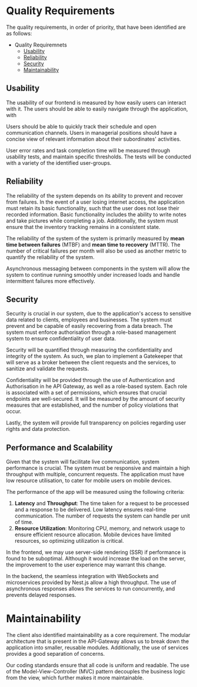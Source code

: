  # Quality Requirements
The quality requirements, in order of priority, that have been identified are as follows:

- Quality Requiremnets
  - [Usability](#usability)
  - [Reliability](#reliability)
  - [Security](#security)
  - [Maintainability](#maintainability)

## Usability 
The usability of our frontend is measured by how easily users can interact with it. The users should be able to easily navigate through the application, with 

Users should be able to quickly track their schedule and open communication channels. Users in managerial positions should have a concise view of relevant information about their subordinates' activities.

User error rates and task completion time will be measured through usability tests, and  maintain specific thresholds. The tests will be conducted with a variety of the identified user-groups.
## Reliability
The reliability of the system depends on its ability to prevent and recover from failures. In the event of a user losing internet access, the application must retain its basic functionality, such that the user does not lose their recorded information. Basic functionality includes the ability to write notes and take pictures while completing a job. Additionally, the system must ensure that the inventory tracking remains in a consistent state. 

The reliability of the system of the system is primarily measured by **mean time between failures** (MTBF) and **mean time to recovery** (MTTR). The number of critical failures per month will also be used as another metric to quantify the reliability of the system.

Asynchronous messaging between components in the system will allow the system to continue running smoothly under increased loads and handle intermittent failures more effectively.
## Security
Security is crucial in our system, due to the application's access to sensitive data related to clients, employees and businesses. The system must prevent and be capable of easily recovering from a data breach. The system must enforce authorisation through a role-based management system to ensure confidentiality of user data. 

Security will be quantified through measuring the confidentiality and integrity of the system. As such, we plan to implement a Gatekeeper that will serve as a broker between the client requests and the services, to sanitize and validate the requests.

Confidentiality will be provided through the use of Authentication and Authorisation in he API Gateway, as well as a role-based system. Each role is associated with a set of permissions, which ensures that crucial endpoints are well-secured. It will be measured by the amount of security measures that are established, and the number of policy violations that occur. 

Lastly, the system will provide full transparency on policies regarding user rights and data protection.
## Performance and Scalability
Given that the system will facilitate live communication, system performance is crucial. The system must be responsive and maintain a high throughput with multiple, concurrent requests. The application must have low resource utilisation, to cater for  mobile users on mobile devices.

The performance of the app will be measured using the following criteria:
  1. **Latency** and **Throughput**: The time taken for a request to be processed and a response to be delivered. Low latency ensures real-time communication. The number of requests the system can handle per unit of time.
  2. **Resource Utilization**: Monitoring CPU, memory, and network usage to ensure efficient resource allocation. Mobile devices have limited resources, so optimizing utilization is critical.
  
In the frontend, we may use server-side rendering (SSR) if performance is found to be suboptimal. Although it would increase the load on the server, the improvement to the user experience may warrant this change.

In the backend, the seamless integration with WebSockets and microservices provided by Nest.js allow a high throughput. The use of asynchronous responses allows the services to run concurrently, and prevents delayed responses.
# Maintainability
The client also identified maintainability as a core requirement. The modular architecture that is present in the API-Gateway allows us to break down the application into smaller, reusable modules. Additionally, the use of services provides a good separation of concerns.

Our coding standards ensure that all code is uniform and readable. The use of the Model-View-Controller (MVC) pattern decouples the business logic from the view, which further makes it more maintainable.

